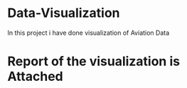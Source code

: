 # Data-Visualization
In this project i have done visualization of Aviation Data
# Report of the visualization is Attached
